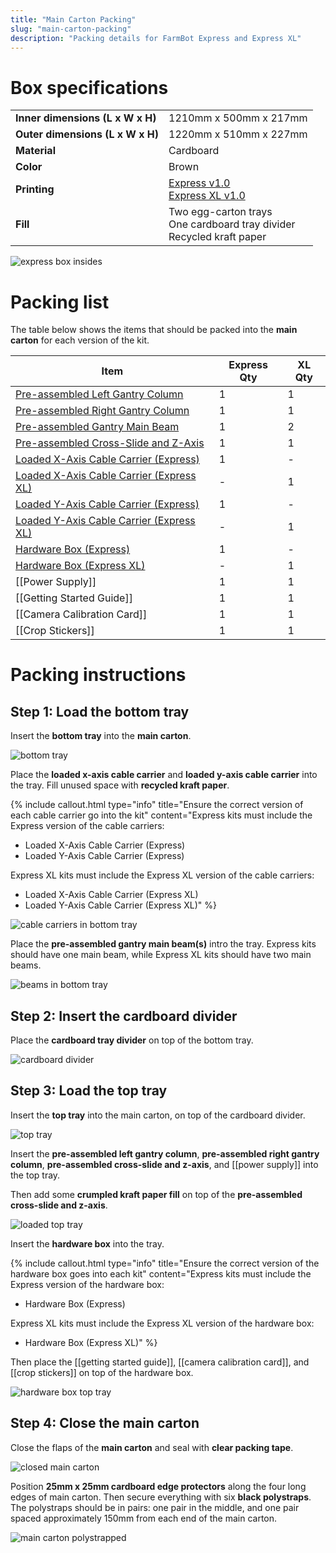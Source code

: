 ```yaml
---
title: "Main Carton Packing"
slug: "main-carton-packing"
description: "Packing details for FarmBot Express and Express XL"
---
```


# Box specifications

|                              |                              |
|------------------------------|------------------------------|
|**Inner dimensions (L x W x H)**|1210mm x 500mm x 217mm
|**Outer dimensions (L x W x H)**|1220mm x 510mm x 227mm
|**Material**                  |Cardboard
|**Color**                     |Brown
|**Printing**                  |[Express v1.0](https://drive.google.com/open?id=18UmvSD0mbIaWk9RcUdK-3NRXliM-qCgA)<br>[Express XL v1.0](https://drive.google.com/open?id=1IIamo2Ho_0C98S5_kgoEby-87YKafSsk)
|**Fill**                      |Two egg-carton trays<br>One cardboard tray divider<br>Recycled kraft paper

![express box insides](_images/express_box_insides.png)

# Packing list

The table below shows the items that should be packed into the **main carton** for each version of the kit.

|Item                          |Express Qty                   |XL Qty                        |
|------------------------------|------------------------------|------------------------------|
|[Pre-assembled Left Gantry Column](../pre-assembly/left-gantry-column.md)|1|1
|[Pre-assembled Right Gantry Column](../pre-assembly/right-gantry-column.md)|1|1
|[Pre-assembled Gantry Main Beam](../pre-assembly/gantry-main-beam.md)|1|2
|[Pre-assembled Cross-Slide and Z-Axis](../pre-assembly/cross-slide-z-axis.md)|1|1
|[Loaded X-Axis Cable Carrier (Express)](../pre-assembly/cable-carriers.md#x-axis-cable-carrier)|1|-
|[Loaded X-Axis Cable Carrier (Express XL)](../pre-assembly/cable-carriers.md#x-axis-cable-carrier)|-|1
|[Loaded Y-Axis Cable Carrier (Express)](../pre-assembly/cable-carriers.md#y-axis-cable-carrier)|1|-
|[Loaded Y-Axis Cable Carrier (Express XL)](../pre-assembly/cable-carriers.md#y-axis-cable-carrier)|-|1
|[Hardware Box (Express)](../pre-assembly/hardware-box.md)|1|-
|[Hardware Box (Express XL)](../pre-assembly/hardware-box.md)|-|1
|[[Power Supply]]                  |1                             |1
|[[Getting Started Guide]]         |1                             |1
|[[Camera Calibration Card]]       |1                             |1
|[[Crop Stickers]]                 |1                             |1

# Packing instructions

## Step 1: Load the bottom tray

Insert the **bottom tray** into the **main carton**.

![bottom tray](_images/bottom_tray.png)

Place the **loaded x-axis cable carrier** and **loaded y-axis cable carrier** into the tray. Fill unused space with **recycled kraft paper**.

{%
include callout.html
type="info"
title="Ensure the correct version of each cable carrier go into the kit"
content="Express kits must include the Express version of the cable carriers:
* Loaded X-Axis Cable Carrier (Express)
* Loaded Y-Axis Cable Carrier (Express)

Express XL kits must include the Express XL version of the cable carriers:
* Loaded X-Axis Cable Carrier (Express XL)
* Loaded Y-Axis Cable Carrier (Express XL)"
%}

![cable carriers in bottom tray](_images/cable_carriers_in_bottom_tray.png)

Place the **pre-assembled gantry main beam(s)** intro the tray. Express kits should have one main beam, while Express XL kits should have two main beams.

![beams in bottom tray](_images/beams_in_bottom_tray.png)

## Step 2: Insert the cardboard divider

Place the **cardboard tray divider** on top of the bottom tray.

![cardboard divider](_images/cardboard_divider.png)

## Step 3: Load the top tray

Insert the **top tray** into the main carton, on top of the cardboard divider.

![top tray](_images/top_tray.png)

Insert the **pre-assembled left gantry column**, **pre-assembled right gantry column**, **pre-assembled cross-slide and z-axis**, and [[power supply]] into the top tray.

Then add some **crumpled kraft paper fill** on top of the **pre-assembled cross-slide and z-axis**.

![loaded top tray](_images/loaded_top_tray.png)

Insert the **hardware box** into the tray.

{%
include callout.html
type="info"
title="Ensure the correct version of the hardware box goes into each kit"
content="Express kits must include the Express version of the hardware box:
* Hardware Box (Express)

Express XL kits must include the Express XL version of the hardware box:
* Hardware Box (Express XL)"
%}

Then place the [[getting started guide]], [[camera calibration card]], and [[crop stickers]] on top of the hardware box.

![hardware box top tray](_images/hardware_box_top_tray.png)

## Step 4: Close the main carton

Close the flaps of the **main carton** and seal with **clear packing tape**.

![closed main carton](_images/closed_main_carton.png)

Position **25mm x 25mm cardboard edge protectors** along the four long edges of main carton. Then secure everything with six **black polystraps**. The polystraps should be in pairs: one pair in the middle, and one pair spaced approximately 150mm from each end of the main carton.

![main carton polystrapped](_images/main_carton_polystrapped.png)
